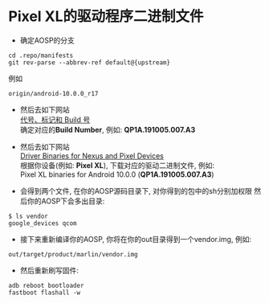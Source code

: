 # Pixel XL的驱动程序二进制文件
* 确定AOSP的分支
```
cd .repo/manifests
git rev-parse --abbrev-ref default@{upstream}
```
例如  
```
origin/android-10.0.0_r17
```
* 然后去如下网站  
[代号、标记和 Build 号](https://source.android.google.cn/setup/start/build-numbers?hl=zh-cn)  
确定对应的**Build Number**, 例如: **QP1A.191005.007.A3**  

* 然后去如下网站  
[Driver Binaries for Nexus and Pixel Devices
](https://developers.google.com/android/drivers/)  
根据你设备(例如: **Pixel XL**), 下载对应的驱动二进制文件, 例如:  
Pixel XL binaries for Android 10.0.0 (**QP1A.191005.007.A3**)  

* 会得到两个文件, 在你的AOSP源码目录下, 对你得到的包中的sh分别加权限
然后你的AOSP下会多出目录:  
```
$ ls vendor
google_devices qcom
```

* 接下来重新编译你的AOSP, 你将在你的out目录得到一个vendor.img, 例如:  
```
out/target/product/marlin/vendor.img
```

* 然后重新刷写固件:  
```
adb reboot bootloader
fastboot flashall -w
```